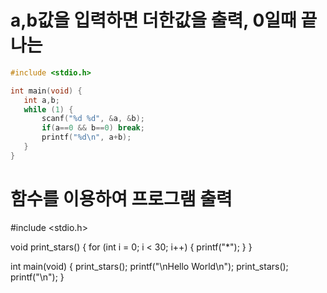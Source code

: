 # a,b값을 입력하면 더한값을 출력, 0일때 끝나는

 ```c 
#include <stdio.h>

int main(void) {
    int a,b;
    while (1) {
        scanf("%d %d", &a, &b);
        if(a==0 && b==0) break;
        printf("%d\n", a+b);
    }
}
 ```
 
 # 함수를 이용하여 프로그램 출력
 #include <stdio.h>

void print_stars() {
  for (int i = 0; i < 30; i++) {
    printf("*");
  }
}

int main(void) {
  print_stars();
  printf("\nHello World\n");
  print_stars();
  printf("\n");
}
